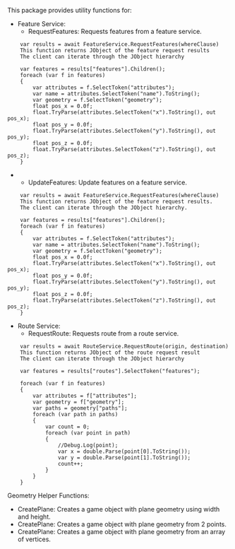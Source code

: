 This package provides utility functions for:
- Feature Service:
  - RequestFeatures: Requests features from a feature service.

```
    var results = await FeatureService.RequestFeatures(whereClause)
    This function returns JObject of the feature request results
    The client can iterate through the JObject hierarchy

    var features = results["features"].Children();
    foreach (var f in features)
    {
        var attributes = f.SelectToken("attributes");
        var name = attributes.SelectToken("name").ToString();
        var geometry = f.SelectToken("geometry");
        float pos_x = 0.0f;
        float.TryParse(attributes.SelectToken("x").ToString(), out pos_x);
        float pos_y = 0.0f;
        float.TryParse(attributes.SelectToken("y").ToString(), out pos_y);
        float pos_z = 0.0f;
        float.TryParse(attributes.SelectToken("z").ToString(), out pos_z);
    }

```
- 
    - UpdateFeatures: Update features on a feature service.
   
```
    var results = await FeatureService.RequestFeatures(whereClause)
    This function returns JObject of the feature request results.
    The client can iterate through the JObject hierarchy.
    
    var features = results["features"].Children();
    foreach (var f in features)
    {
        var attributes = f.SelectToken("attributes");
        var name = attributes.SelectToken("name").ToString();
        var geometry = f.SelectToken("geometry");
        float pos_x = 0.0f;
        float.TryParse(attributes.SelectToken("x").ToString(), out pos_x);
        float pos_y = 0.0f;
        float.TryParse(attributes.SelectToken("y").ToString(), out pos_y);
        float pos_z = 0.0f;
        float.TryParse(attributes.SelectToken("z").ToString(), out pos_z);
    }

```
- Route Service:
  - RequestRoute: Requests route from a route service.

```
    var results = await RouteService.RequestRoute(origin, destination)
    This function returns JObject of the route request result
    The client can iterate through the JObject hierarchy
    
    var features = results["routes"].SelectToken("features");
    
    foreach (var f in features)
    {
        var attributes = f["attributes"];
        var geometry = f["geometry"];
        var paths = geometry["paths"];
        foreach (var path in paths)
        {
            var count = 0;
            foreach (var point in path)
            {
                //Debug.Log(point);
                var x = double.Parse(point[0].ToString());
                var y = double.Parse(point[1].ToString());
                count++;
            }
        }
    }

```
Geometry Helper Functions:
- CreatePlane: Creates a game object with plane geometry using width and height.
- CreatePlane: Creates a game object with plane geometry from 2 points.
- CreatePlane: Creates a game object with plane geometry from an array of vertices.
